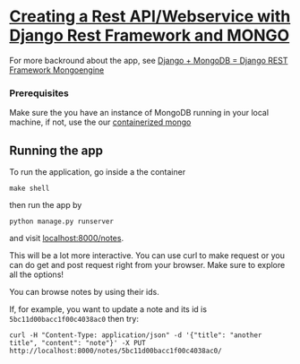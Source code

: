 # [Creating a Rest API/Webservice with Django Rest Framework and MONGO](http://fernandorodrigues.pro/creating-a-rest-apiwebservice-with-django-rest-framework-and-mongo-mongoengine-using-python-3/)


For more backround about the app, see 
[Django + MongoDB = Django REST Framework Mongoengine](https://medium.com/@vasjaforutube/django-mongodb-django-rest-framework-mongoengine-ee4eb5857b9a)


### Prerequisites                                                               
                                                                                
Make sure the you have an instance of MongoDB running in your local machine, if not, use the our
[containerized mongo](../mongodb/README.md)


## Running the app

To run the application, go inside a the container
```shell
make shell
```

then run the app by
```shell
python manage.py runserver
```


and visit [localhost:8000/notes](http://localhost:8000/notes/).

This will be a lot more interactive.
You can use curl to make request or you can do get and post request right from
your browser. 
Make sure to explore all the options!

You can browse notes by using their ids.

If, for example, you want to update a note and its id is `5bc11d00bacc1f00c4038ac0`
then try:
```shell
curl -H "Content-Type: application/json" -d '{"title": "another title", "content": "note"}' -X PUT http://localhost:8000/notes/5bc11d00bacc1f00c4038ac0/
```
